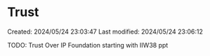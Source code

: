 # Trust

Created: 2024/05/24 23:03:47
Last modified: 2024/05/24 23:06:12

TODO: Trust Over IP Foundation starting with IIW38 ppt